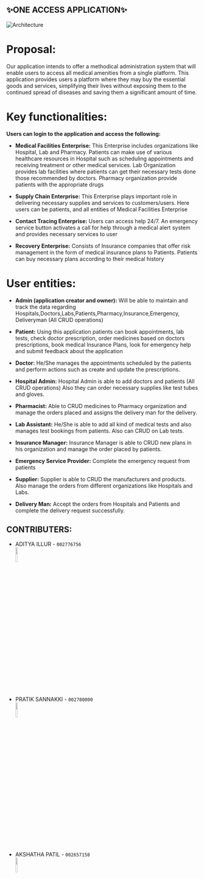 ##                          ✨ONE ACCESS APPLICATION✨

![Architecture](https://user-images.githubusercontent.com/71171604/205473487-2e56d2a1-1183-4958-b0cd-f19141e6b6cd.png)


# Proposal:

Our application intends to offer a methodical administration system that will enable users to access all medical amenities from a single platform.
This application provides users a platform where they may buy the essential goods and services, simplifying their lives without exposing them to the continued spread of diseases and saving them a significant amount of time.

# Key functionalities: 

**Users can login to the application and access the following:**

- **Medical Facilities Enterprise:** This Enterprise includes organizations like Hospital, Lab and Pharmacy. Patients can make use of various healthcare resources in Hospital such as scheduling appointments and receiving treatment or other medical services. Lab Organization provides lab facilities where patients can get their necessary tests done those recommended by doctors. Pharmacy organization provide patients with the appropriate drugs

- 	**Supply Chain Enterprise:** This Enterprise plays important role in delivering necessary supplies and services to customers/users. Here users can be patients, and all entities of Medical Facilities Enterprise

- **Contact Tracing Enterprise:** Users can access help 24/7. An emergency service button activates a call for help through a medical alert system and provides necessary services to user

- 	**Recovery Enterprise:** Consists of Insurance companies that offer risk management in the form of medical insurance plans to Patients. Patients can buy necessary plans according to their medical history

# User entities:

- 	**Admin (application creator and owner):** Will be able to maintain and track the data regarding Hospitals,Doctors,Labs,Patients,Pharmacy,Insurance,Emergency,
Deliveryman (All CRUD operations)
 -	**Patient:**  Using this application patients can  book appointments, lab tests, check doctor prescription, order medicines based on doctors prescriptions, book medical Insurance Plans, look for emergency help and submit feedback about the application
- **Doctor:** He/She manages the appointments scheduled by the patients and perform actions such as create and update the prescriptions.
-	**Hospital Admin:** Hospital Admin is able to add doctors and patients (All CRUD operations) Also they can order necessary supplies like test tubes and gloves.
 
 - 	**Pharmacist:** Able to CRUD medicines to Pharmacy organization and manage the orders placed and assigns the delivery man for the delivery.
 -	**Lab Assistant:**  He/She is able to add all kind of medical tests and also manages test bookings from patients. Also can CRUD on Lab tests.
- **Insurance Manager:** Insurance Manager is able to CRUD new plans in his organization and manage the order placed by patients.
- 	**Emergency Service Provider:** Complete the emergency request from patients
-	**Supplier:** Supplier is able to CRUD the manufacturers and products. Also manage the orders from different organizations like Hospitals and Labs.
 -	**Delivery Man:** Accept the orders from Hospitals and Patients and complete the delivery request successfully.

## CONTRIBUTERS:

- ADITYA ILLUR - `002776756` <br>
<img src="https://res.cloudinary.com/dj98golzx/image/upload/v1670628560/adi_profile_pic_vwj4gp.jpg" width="10%" height="10%"> <br>
- PRATIK SANNAKKI - `002780000` <br>
<img src="https://media-exp1.licdn.com/dms/image/D5603AQGYqYHDaGGnDw/profile-displayphoto-shrink_400_400/0/1663108903217?e=1676505600&v=beta&t=w4FfBpV_gF14PTo1tPYdMWTT3nHE94O0Typvc7PBbMw" width="10%" height="10%"> <br>
- AKSHATHA PATIL - `002657158`<br>
<img src="https://media-exp1.licdn.com/dms/image/D4E03AQH0uLKvNgadsw/profile-displayphoto-shrink_400_400/0/1664753097808?e=1676505600&v=beta&t=J1HgxqKNQaBI2SXizq44rB_YZPktMA8VVZcQBGDrmGk" width="10%" height="10%"> <br>
